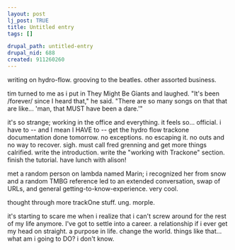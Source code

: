 ```yaml
--- 
layout: post
lj_post: TRUE
title: Untitled entry
tags: []

drupal_path: untitled-entry
drupal_nid: 688
created: 911260260
---
```

writing on hydro-flow. grooving to the beatles. other assorted business.

tim turned to me as i put in They Might Be Giants and laughed. "It's been /forever/ since I heard that," he said. "There are so many songs on that that are like... 'man, that MUST have been a dare.'"

it's so strange; working in the office and everything. it feels so... official. i have to -- and I mean I HAVE to -- get the hydro flow trackone documentation done tomorrow. no exceptions. no escaping it. no outs and no way to recover. sigh. must call fred grenning and get more things calrified. write the introduction. write the "working with Trackone" section. finish the tutorial. have lunch with alison!

met a random person on lambda named Marin; i recognized her from snow and a random TMBG reference led to an extended conversation, swap of URLs, and general getting-to-know-experience. very cool.

thought through more trackOne stuff. ung. morple.

it's starting to scare me when i realize that i can't screw around for the rest of my life anymore. I've got to settle into a career. a relationship if i ever get my head on straight. a purpose in life. change the world. things like that... what am i going to DO? i don't know.

